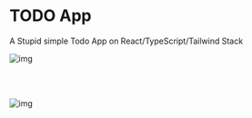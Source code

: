# TODO App

A Stupid simple Todo App on React/TypeScript/Tailwind Stack

![img](./screenshots/screenshot1.png)

<br/>
<br/>

![img](./screenshots/screenshot2.png)
